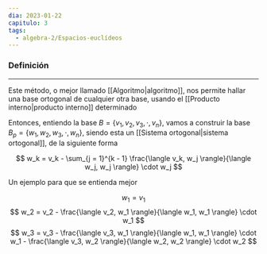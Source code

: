 ```yaml
---
dia: 2023-01-22
capitulo: 3
tags:
  - algebra-2/Espacios-euclídeos
---
```

### Definición
---
Este método, o mejor llamado [[Algoritmo|algoritmo]], nos permite hallar una base ortogonal de cualquier otra base, usando el [[Producto interno|producto interno]] determinado

Entonces, entiendo la base $B = \{v_1, v_2, v_3, \cdot, v_n \}$, vamos a construir la base $B_p = \{w_1, w_2, w_3, \cdot, w_n \}$, siendo esta un [[Sistema ortogonal|sistema ortogonal]], de la siguiente forma

$$ w_k = v_k - \sum_{j = 1}^{k - 1} \frac{\langle v_k, w_j \rangle}{\langle w_j, w_j \rangle} \cdot w_j $$

Un ejemplo para que se entienda mejor

$$ w_1 = v_1 $$
$$ w_2 = v_2 - \frac{\langle v_2, w_1 \rangle}{\langle w_1, w_1 \rangle} \cdot w_1 $$
$$ w_3 = v_3 - \frac{\langle v_3, w_1 \rangle}{\langle w_1, w_1 \rangle} \cdot w_1 - \frac{\langle v_3, w_2 \rangle}{\langle w_2, w_2 \rangle} \cdot w_2 $$